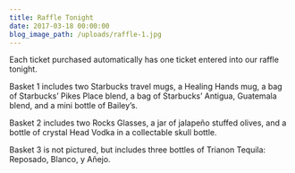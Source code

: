 ```yaml
---
title: Raffle Tonight
date: 2017-03-18 00:00:00
blog_image_path: /uploads/raffle-1.jpg
---
```


Each ticket purchased automatically has one ticket entered into our raffle tonight.

Basket 1 includes two Starbucks travel mugs, a Healing Hands mug, a bag of Starbucks’ Pikes Place blend, a bag of Starbucks’ Antigua, Guatemala blend, and a mini bottle of Bailey’s.

Basket 2 includes two Rocks Glasses, a jar of jalapeño stuffed olives, and a bottle of crystal Head Vodka in a collectable skull bottle.

Basket 3 is not pictured, but includes three bottles of Trianon Tequila: Reposado, Blanco, y Añejo.